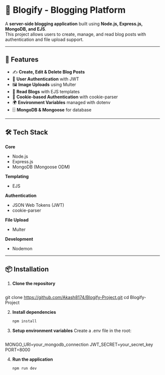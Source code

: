 # 📝 Blogify - Blogging Platform

A **server-side blogging application** built using **Node.js, Express.js, MongoDB, and EJS**.  
This project allows users to create, manage, and read blog posts with authentication and file upload support.

---

## 🚀 Features
- ✍️ **Create, Edit & Delete Blog Posts**
- 🔐 **User Authentication** with JWT
- 🖼️ **Image Uploads** using Multer
- 📖 **Read Blogs** with EJS templates
- 🍪 **Cookie-based Authentication** with cookie-parser
- 🌍 **Environment Variables** managed with dotenv
- 🗄️ **MongoDB & Mongoose** for database

---

## 🛠️ Tech Stack
**Core**
- Node.js  
- Express.js  
- MongoDB (Mongoose ODM)  

**Templating**
- EJS  

**Authentication**
- JSON Web Tokens (JWT)  
- cookie-parser  

**File Upload**
- Multer  

**Development**
- Nodemon  

---

## 📦 Installation
1. **Clone the repository**
   ```bash
  git clone https://github.com/Akash8174/Blogify-Project.git
  cd Blogify-Project
  
2. **Install dependencies**
   ```bash
   npm install
   
3. **Setup environment variables**
Create a .env file in the root:
   ```bash
  MONGO_URI=your_mongodb_connection
  JWT_SECRET=your_secret_key
  PORT=8000
  
4. **Run the application**
   ```bash
   npm run dev

